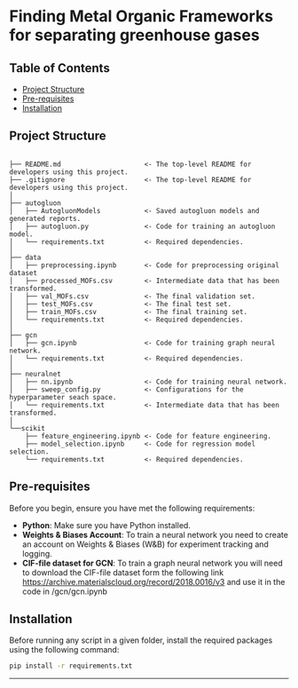 # Finding Metal Organic Frameworks for separating greenhouse gases

## Table of Contents

- [Project Structure](#project-structure)
- [Pre-requisites](#pre-requisites)
- [Installation](#pre-requisites)
## Project Structure

```

├── README.md                     <- The top-level README for developers using this project.
├── .gitignore                    <- The top-level README for developers using this project.
│
├── autogluon
│   ├── AutogluonModels           <- Saved autogluon models and generated reports.
│   ├── autogluon.py              <- Code for training an autogluon model.
│   └── requirements.txt          <- Required dependencies.
│
├── data
│   ├── preprocessing.ipynb       <- Code for preprocessing original dataset
│   ├── processed_MOFs.csv        <- Intermediate data that has been transformed.
│   ├── val_MOFs.csv              <- The final validation set.
│   ├── test_MOFs.csv             <- The final test set.
│   ├── train_MOFs.csv            <- The final training set.
│   └── requirements.txt          <- Required dependencies.
│
├── gcn
│   ├── gcn.ipynb                 <- Code for training graph neural network.
│   └── requirements.txt          <- Required dependencies.
│
├── neuralnet
│   ├── nn.ipynb                  <- Code for training neural network.
│   ├── sweep_config.py           <- Configurations for the hyperparameter seach space.
│   └── requirements.txt          <- Intermediate data that has been transformed.
│
└──scikit
    ├── feature_engineering.ipynb <- Code for feature engineering.
    ├── model_selection.ipynb     <- Code for regression model selection.
    └── requirements.txt          <- Required dependencies.
```

## Pre-requisites

Before you begin, ensure you have met the following requirements:

- **Python**: Make sure you have Python installed.
- **Weights & Biases Account**: To train a neural network you need to create an account on Weights & Biases (W&B) for experiment tracking and logging.
- **CIF-file dataset for GCN**: To train a graph neural network you will need to download the CIF-file dataset form the following link https://archive.materialscloud.org/record/2018.0016/v3 and use it in the code in /gcn/gcn.ipynb

## Installation

Before running any script in a given folder, install the required packages using the following command:

```sh
pip install -r requirements.txt
```
--------

